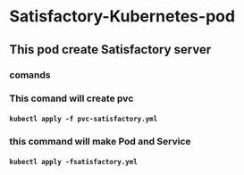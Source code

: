 # Satisfactory-Kubernetes-pod

## This pod create Satisfactory server 
### comands
### This comand will create pvc
#### `kubectl apply -f pvc-satisfactory.yml`
### this command will make Pod and Service
#### `kubectl apply -fsatisfactory.yml`

